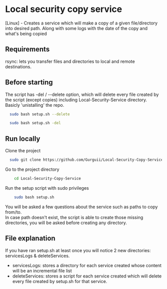
# Local security copy service

[Linux] - Creates a service which will make a copy of a given file/directory into desired path. Along with some logs with the date of the copy and what's being copied

## Requirements
rsync: lets you transfer files and directories to local and remote destinations.  





## Before starting
The script has -del / --delete option, which will delete every file created by the script (except copies) including Local-Security-Service directory.  
Basicly 'unistalling' the repo.
```bash
  sudo bash setup.sh --delete
```
```bash
  sudo bash setup.sh -del
```
## Run locally

Clone the project

```bash
  sudo git clone https://github.com/Gurguii/Local-Security-Copy-Service
```
Go to the project directory
```bash
    cd Local-Security-Copy-Service
```
Run the setup script with sudo privileges
```bash
    sudo bash setup.sh
```
You will be asked a few questions about the service such as paths to copy from/to.  
In case path doesn't exist, the script is able to create those missing directories, you will be asked before creating any directory.
## File explanation
If you have ran setup.sh at least once you will notice 2 new directories: servicesLogs & deleteServices.  
- servicesLogs: stores a directory for each service created whose content will be an incremental file list
- deleteServices: stores a script for each service created which will delete every file created by setup.sh for that service.
